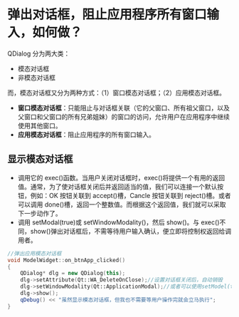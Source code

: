 # 弹出对话框，阻止应用程序所有窗口输入，如何做？

QDialog 分为两大类：

- 模态对话框
- 非模态对话框

而，模态对话框又分为两种方式：（1）窗口模态对话框；（2）应用模态对话框。

- **窗口模态对话框**：只能阻止与对话框关联（它的父窗口、所有祖父窗口，以及父窗口和父窗口的所有兄弟姐妹）的窗口的访问，允许用户在应用程序中继续使用其他窗口。
- **应用模态对话框**：阻止应用程序的所有窗口输入。

## 显示模态对话框

- 调用它的 exec()函数。当用户关闭对话框时，exec()将提供一个有用的返回值。通常，为了使对话框关闭后并返回适当的值，我们可以连接一个默认按钮，例如：OK 按钮关联到 accept()槽，Cancle 按钮关联到 reject()槽。或者可以调用 done()槽，返回一个整数值。而根据这个返回值，我们就可以采取下一步动作了。
- 调用 setModal(true)或 setWindowModality()，然后 show()。与 exec()不同，show()弹出对话框后，不需等待用户输入确认，便立即将控制权返回给调用者。

```cpp
//弹出应用模态对话框
void ModelWidget::on_btnApp_clicked()
{
    QDialog* dlg = new QDialog(this);
    dlg->setAttribute(Qt::WA_DeleteOnClose);//设置对话框关闭后，自动销毁
    dlg->setWindowModality(Qt::ApplicationModal);//或者可以使用setModel(true)
    dlg->show();
    qDebug() << "虽然显示模态对话框，但我也不需要等用户操作完就会立马执行";
}
```

